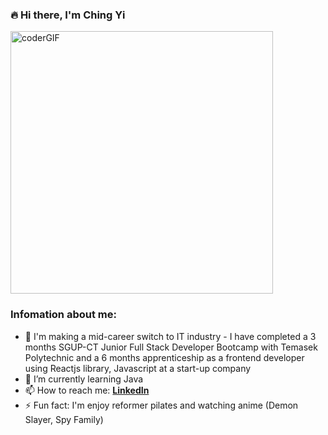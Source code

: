 ### 🔥 Hi there, I'm Ching Yi

<img src="https://media.giphy.com/media/L1R1tvI9svkIWwpVYr/giphy.gif" alt="coderGIF" width="420">

### Infomation about me:
- 🔭 I'm making a mid-career switch to IT industry - I have completed a 3 months SGUP-CT Junior Full Stack Developer Bootcamp with Temasek Polytechnic and a 6 months apprenticeship as a frontend developer using Reactjs library, Javascript at a start-up company
- 🌱 I’m currently learning Java
- 📫 How to reach me: **[LinkedIn](https://www.linkedin.com/in/chingyifong)**
- ⚡ Fun fact: I'm enjoy reformer pilates and watching anime (Demon Slayer, Spy Family)
